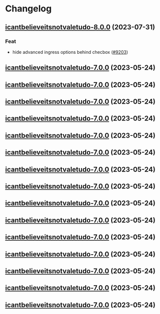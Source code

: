 # Changelog





## [icantbelieveitsnotvaletudo-8.0.0](https://github.com/truecharts/charts/compare/icantbelieveitsnotvaletudo-7.0.0...icantbelieveitsnotvaletudo-8.0.0) (2023-07-31)

### Feat

- hide advanced ingress options behind checbox ([#9203](https://github.com/truecharts/charts/issues/9203))
  
  


## [icantbelieveitsnotvaletudo-7.0.0](https://github.com/truecharts/charts/compare/icantbelieveitsnotvaletudo-6.0.9...icantbelieveitsnotvaletudo-7.0.0) (2023-05-24)




## [icantbelieveitsnotvaletudo-7.0.0](https://github.com/truecharts/charts/compare/icantbelieveitsnotvaletudo-6.0.9...icantbelieveitsnotvaletudo-7.0.0) (2023-05-24)




## [icantbelieveitsnotvaletudo-7.0.0](https://github.com/truecharts/charts/compare/icantbelieveitsnotvaletudo-6.0.9...icantbelieveitsnotvaletudo-7.0.0) (2023-05-24)




## [icantbelieveitsnotvaletudo-7.0.0](https://github.com/truecharts/charts/compare/icantbelieveitsnotvaletudo-6.0.9...icantbelieveitsnotvaletudo-7.0.0) (2023-05-24)




## [icantbelieveitsnotvaletudo-7.0.0](https://github.com/truecharts/charts/compare/icantbelieveitsnotvaletudo-6.0.9...icantbelieveitsnotvaletudo-7.0.0) (2023-05-24)




## [icantbelieveitsnotvaletudo-7.0.0](https://github.com/truecharts/charts/compare/icantbelieveitsnotvaletudo-6.0.9...icantbelieveitsnotvaletudo-7.0.0) (2023-05-24)




## [icantbelieveitsnotvaletudo-7.0.0](https://github.com/truecharts/charts/compare/icantbelieveitsnotvaletudo-6.0.9...icantbelieveitsnotvaletudo-7.0.0) (2023-05-24)




## [icantbelieveitsnotvaletudo-7.0.0](https://github.com/truecharts/charts/compare/icantbelieveitsnotvaletudo-6.0.9...icantbelieveitsnotvaletudo-7.0.0) (2023-05-24)




## [icantbelieveitsnotvaletudo-7.0.0](https://github.com/truecharts/charts/compare/icantbelieveitsnotvaletudo-6.0.9...icantbelieveitsnotvaletudo-7.0.0) (2023-05-24)




## [icantbelieveitsnotvaletudo-7.0.0](https://github.com/truecharts/charts/compare/icantbelieveitsnotvaletudo-6.0.9...icantbelieveitsnotvaletudo-7.0.0) (2023-05-24)




## [icantbelieveitsnotvaletudo-7.0.0](https://github.com/truecharts/charts/compare/icantbelieveitsnotvaletudo-6.0.9...icantbelieveitsnotvaletudo-7.0.0) (2023-05-24)




## [icantbelieveitsnotvaletudo-7.0.0](https://github.com/truecharts/charts/compare/icantbelieveitsnotvaletudo-6.0.9...icantbelieveitsnotvaletudo-7.0.0) (2023-05-24)




## [icantbelieveitsnotvaletudo-7.0.0](https://github.com/truecharts/charts/compare/icantbelieveitsnotvaletudo-6.0.9...icantbelieveitsnotvaletudo-7.0.0) (2023-05-24)




## [icantbelieveitsnotvaletudo-7.0.0](https://github.com/truecharts/charts/compare/icantbelieveitsnotvaletudo-6.0.9...icantbelieveitsnotvaletudo-7.0.0) (2023-05-24)




## [icantbelieveitsnotvaletudo-7.0.0](https://github.com/truecharts/charts/compare/icantbelieveitsnotvaletudo-6.0.9...icantbelieveitsnotvaletudo-7.0.0) (2023-05-24)

